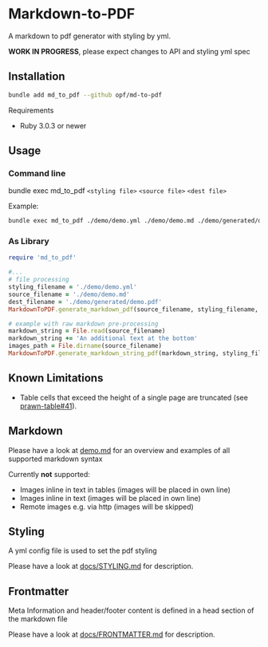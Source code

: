 # Markdown-to-PDF

A markdown to pdf generator with styling by yml.

**WORK IN PROGRESS**, please expect changes to API and styling yml spec

## Installation

```bash
bundle add md_to_pdf --github opf/md-to-pdf
```

Requirements

* Ruby 3.0.3 or newer

## Usage

### Command line

bundle exec md_to_pdf `<styling file>` `<source file>` `<dest file>`

Example:

```bash
bundle exec md_to_pdf ./demo/demo.yml ./demo/demo.md ./demo/generated/demo.pdf
```

### As Library

```ruby
require 'md_to_pdf'

#...
# file processing
styling_filename = './demo/demo.yml'
source_filename = './demo/demo.md'
dest_filename = './demo/generated/demo.pdf'
MarkdownToPDF.generate_markdown_pdf(source_filename, styling_filename, dest_filename)

# example with raw markdown pre-processing
markdown_string = File.read(source_filename)
markdown_string += 'An additional text at the bottom'
images_path = File.dirname(source_filename)
MarkdownToPDF.generate_markdown_string_pdf(markdown_string, styling_filename, images_path, dest_filename)
```
## Known Limitations

* Table cells that exceed the height of a single page are truncated (see [prawn-table#41](https://github.com/prawnpdf/prawn-table/issues/41)).   

## Markdown

Please have a look at [demo.md](./demo/demo.md) for an overview and examples of all supported markdown syntax

Currently **not** supported:

* Images inline in text in tables (images will be placed in own line)
* Images inline in text (images will be placed in own line)
* Remote images e.g. via http (images will be skipped)

## Styling

A yml config file is used to set the pdf styling

Please have a look at [docs/STYLING.md](docs/STYLING.md) for description.

## Frontmatter

Meta Information and header/footer content is defined in a head section of the markdown file

Please have a look at [docs/FRONTMATTER.md](docs/FRONTMATTER.md) for description.
